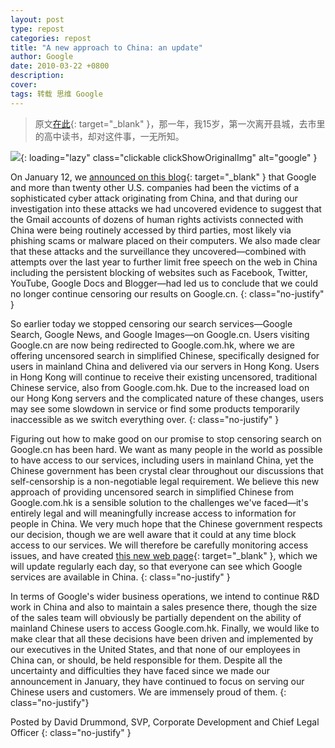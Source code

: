 ```yaml
---
layout: post
type: repost
categories: repost
title: "A new approach to China: an update"
author: Google
date: 2010-03-22 +0800
description: 
cover: 
tags: 转载 思维 Google
---
```


> 原文[在此](https://googleblog.blogspot.com/2010/03/new-approach-to-china-update.html){: target="_blank" }，那一年，我15岁，第一次离开县城，去市里的高中读书，却对这件事，一无所知。

![](https://apqx.oss-cn-hangzhou.aliyuncs.com/blog/repost_20100322/google_quite_china.jpg){: loading="lazy" class="clickable clickShowOriginalImg" alt="google" }

On January 12, we [announced on this blog](http://googleblog.blogspot.com/2010/01/new-approach-to-china.html){: target="_blank" } that Google and more than twenty other U.S. companies had been the victims of a sophisticated cyber attack originating from China, and that during our investigation into these attacks we had uncovered evidence to suggest that the Gmail accounts of dozens of human rights activists connected with China were being routinely accessed by third parties, most likely via phishing scams or malware placed on their computers. We also made clear that these attacks and the surveillance they uncovered—combined with attempts over the last year to further limit free speech on the web in China including the persistent blocking of websites such as Facebook, Twitter, YouTube, Google Docs and Blogger—had led us to conclude that we could no longer continue censoring our results on Google.cn.
{: class="no-justify" }


So earlier today we stopped censoring our search services—Google Search, Google News, and Google Images—on Google.cn. Users visiting Google.cn are now being redirected to Google.com.hk, where we are offering uncensored search in simplified Chinese, specifically designed for users in mainland China and delivered via our servers in Hong Kong. Users in Hong Kong will continue to receive their existing uncensored, traditional Chinese service, also from Google.com.hk. Due to the increased load on our Hong Kong servers and the complicated nature of these changes, users may see some slowdown in service or find some products temporarily inaccessible as we switch everything over.
{: class="no-justify" }

Figuring out how to make good on our promise to stop censoring search on Google.cn has been hard. We want as many people in the world as possible to have access to our services, including users in mainland China, yet the Chinese government has been crystal clear throughout our discussions that self-censorship is a non-negotiable legal requirement. We believe this new approach of providing uncensored search in simplified Chinese from Google.com.hk is a sensible solution to the challenges we've faced—it's entirely legal and will meaningfully increase access to information for people in China. We very much hope that the Chinese government respects our decision, though we are well aware that it could at any time block access to our services. We will therefore be carefully monitoring access issues, and have created [this new web page](https://www.google.com/prc/report.html#hl=en){: target="_blank" }, which we will update regularly each day, so that everyone can see which Google services are available in China.
{: class="no-justify" }

In terms of Google's wider business operations, we intend to continue R&D work in China and also to maintain a sales presence there, though the size of the sales team will obviously be partially dependent on the ability of mainland Chinese users to access Google.com.hk. Finally, we would like to make clear that all these decisions have been driven and implemented by our executives in the United States, and that none of our employees in China can, or should, be held responsible for them. Despite all the uncertainty and difficulties they have faced since we made our announcement in January, they have continued to focus on serving our Chinese users and customers. We are immensely proud of them.
{: class="no-justify"}

Posted by David Drummond, SVP, Corporate Development and Chief Legal Officer
{: class="no-justify" }